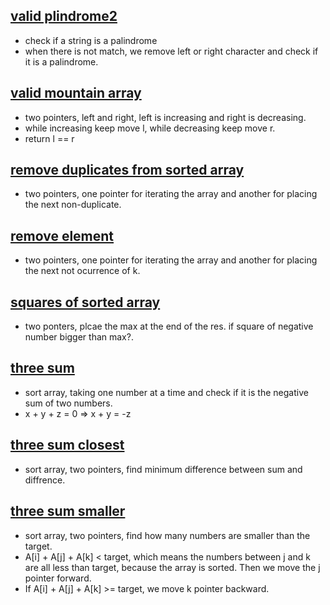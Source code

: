 

## [valid plindrome2](https://leetcode.com/problems/valid-palindrome-ii/) 
- check if a string is a palindrome
- when there is not match, we remove left or right character and check if it is a palindrome.

## [valid mountain array](https://leetcode.com/problems/valid-mountain-array/) 
- two pointers, left and right, left is increasing and right is decreasing. 
- while increasing keep move l, while decreasing keep move r. 
- return l == r   

## [remove duplicates from sorted array](https://leetcode.com/problems/remove-duplicates-from-sorted-array/) 
- two pointers, one pointer for iterating the array and another for placing the next non-duplicate.

## [remove element](https://leetcode.com/problems/remove-element/)
- two pointers, one pointer for iterating the array and another for placing the next not ocurrence of k.

## [squares of sorted array](https://leetcode.com/problems/squares-of-a-sorted-array/) 
- two ponters, plcae the max at the end of the res. if square of negative number bigger than max?. 

## [three sum](https://leetcode.com/problems/3sum/)
- sort array, taking one number at a time and check if it is the negative sum of two numbers. 
- x + y + z = 0 => x + y = -z 

## [three sum closest](https://leetcode.com/problems/3sum-closest/)
- sort array, two pointers, find minimum difference between sum and diffrence. 

## [three sum smaller](https://leetcode.com/problems/3sum-smaller/)
- sort array, two pointers, find how many numbers are smaller than the target. 
-  A[i] + A[j] + A[k] < target, which means the numbers between j and k are all less than target, because the array is sorted. Then we move the j pointer forward. 
- If A[i] + A[j] + A[k] >= target, we move k pointer backward.